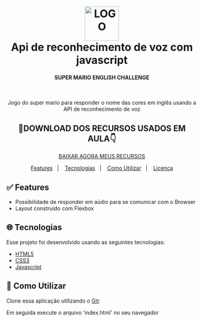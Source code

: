 <h1 align="center">
    <img alt="LOGO" height="90px" src="https://hermes.digitalinnovation.one/site/images/logo-footer.png" />
    <br>
    Api de reconhecimento de voz com javascript
</h1>

<h4 align="center">SUPER MARIO ENGLISH CHALLENGE</h4> 
</br>
  <p align="center">Jogo do super mario para responder o nome das cores em inglês usando a API de reconhecimento de voz</p>

<div align="center">
  <h2>🎁DOWNLOAD DOS RECURSOS USADOS EM AULA👇</h2>
  <a href="#white_check_mark-Features">BAIXAR AGORA MEUS RECURSOS</a>
</div>

<p align="center">
  <a href="#white_check_mark-Features">Features</a>&nbsp;&nbsp;&nbsp;|&nbsp;&nbsp;&nbsp;
  <a href="#globe_with_meridians-Tecnologias">Tecnologias</a>&nbsp;&nbsp;&nbsp;|&nbsp;&nbsp;&nbsp;
  <a href="#wrench-Como-utilizar">Como Utilizar</a>&nbsp;&nbsp;&nbsp;|&nbsp;&nbsp;&nbsp;
  <a href="#memo-Licença">Licença</a>
</p>



## :white_check_mark: Features

* Possibilidade de responder em aúdio para se comunicar com o Browser
* Layout construído com Flexbox

## :globe_with_meridians: Tecnologias

Esse projeto foi desenvolvido usando as seguintes tecnologias:

-  [HTML5](https://developer.mozilla.org/pt-BR/docs/Web/HTML/HTML5)
-  [CSS3](https://developer.mozilla.org/pt-BR/docs/Archive/CSS3)
-  [Javascript](https://developer.mozilla.org/pt-BR/docs/Aprender/JavaScript)

## :wrench: Como Utilizar

Clone essa aplicação utilizando o [Git](https://git-scm.com):


Em seguida execute o arquivo 'index.html' no seu navegador

